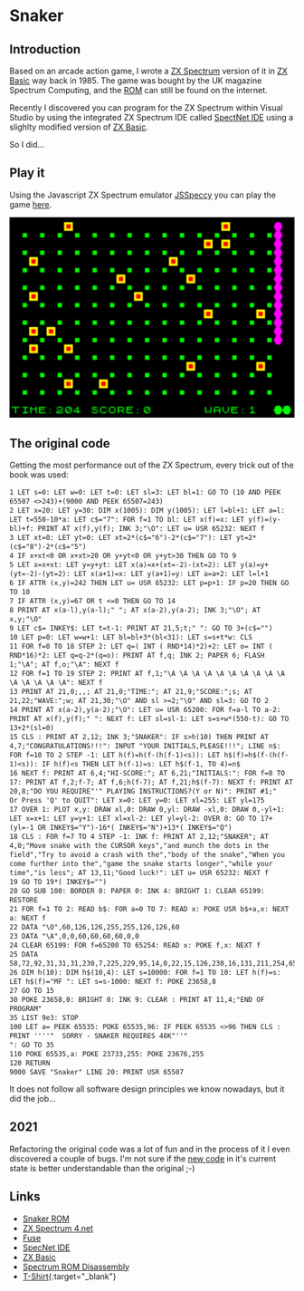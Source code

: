 # Snaker

## Introduction

Based on an arcade action game, I wrote a [ZX Spectrum](https://en.wikipedia.org/wiki/ZX_Spectrum) version of it in [ZX Basic](https://worldofspectrum.org/ZXBasicManual/) way back in 1985. The game was bought by the UK magazine Spectrum Computing, and the [ROM](https://spectrumcomputing.co.uk/entry/4590/ZX-Spectrum/Snaker) can still be found on the internet.

Recently I discovered you can program for the ZX Spectrum within Visual Studio by using the integrated ZX Spectrum IDE called [SpectNet IDE](https://dotneteer.github.io/spectnetide/) using a slighlty modified version of [ZX Basic](https://zxbasic.readthedocs.io/en/docs/).

So I did...

## Play it

Using the Javascript ZX Spectrum emulator [JSSpeccy](https://github.com/gasman/jsspeccy3) you can play the game [here](https://snaker.mvanvuren.nl/).

![Snaker!](/assets/sss.png "Snaker")

## The original code

Getting the most performance out of the ZX Spectrum, every trick out of the book was used:

````BASIC
1 LET s=0: LET w=0: LET t=0: LET sl=3: LET bl=1: GO TO (10 AND PEEK 65507 <>243)+(9000 AND PEEK 65507=243)
2 LET x=20: LET y=30: DIM x(1005): DIM y(1005): LET l=bl+1: LET a=l: LET t=550-10*a: LET c$="7": FOR f=1 TO bl: LET x(f)=x: LET y(f)=(y-bl)+f: PRINT AT x(f),y(f); INK 3;"\O": LET u= USR 65232: NEXT f
3 LET xt=0: LET yt=0: LET xt=2*(c$="6")-2*(c$="7"): LET yt=2*(c$="8")-2*(c$="5")
4 IF x+xt<0 OR x+xt>20 OR y+yt<0 OR y+yt>30 THEN GO TO 9
5 LET x=x+xt: LET y=y+yt: LET x(a)=x+(xt=-2)-(xt=2): LET y(a)=y+(yt=-2)-(yt=2): LET x(a+1)=x: LET y(a+1)=y: LET a=a+2: LET l=l+1
6 IF ATTR (x,y)=242 THEN LET u= USR 65232: LET p=p+1: IF p=20 THEN GO TO 10
7 IF ATTR (x,y)=67 OR t <=0 THEN GO TO 14
8 PRINT AT x(a-l),y(a-l);" "; AT x(a-2),y(a-2); INK 3;"\O"; AT x,y;"\O"
9 LET c$= INKEY$: LET t=t-1: PRINT AT 21,5;t;" ": GO TO 3+(c$="")
10 LET p=0: LET w=w+1: LET bl=bl+3*(bl<31): LET s=s+t*w: CLS 
11 FOR f=0 TO 18 STEP 2: LET q=( INT ( RND*14)*2)+2: LET o= INT ( RND*16)*2: LET q=q-2*(q=o): PRINT AT f,q; INK 2; PAPER 6; FLASH 1;"\A"; AT f,o;"\A": NEXT f
12 FOR f=1 TO 19 STEP 2: PRINT AT f,1;"\A \A \A \A \A \A \A \A \A \A \A \A \A \A \A": NEXT f
13 PRINT AT 21,0;,,; AT 21,0;"TIME:"; AT 21,9;"SCORE:";s; AT 21,22;"WAVE:";w; AT 21,30;"\O" AND sl >=2;"\O" AND sl=3: GO TO 2
14 PRINT AT x(a-2),y(a-2);"\O": LET u= USR 65200: FOR f=a-l TO a-2: PRINT AT x(f),y(f);" ": NEXT f: LET sl=sl-1: LET s=s+w*(550-t): GO TO 13+2*(sl=0)
15 CLS : PRINT AT 2,12; INK 3;"SNAKER": IF s>h(10) THEN PRINT AT 4,7;"CONGRATULATIONS!!!": INPUT "YOUR INITIALS,PLEASE!!!"; LINE n$: FOR f=10 TO 2 STEP -1: LET h(f)=h(f-(h(f-1)<s)): LET h$(f)=h$(f-(h(f-1)<s)): IF h(f)<s THEN LET h(f-1)=s: LET h$(f-1, TO 4)=n$
16 NEXT f: PRINT AT 6,4;"HI-SCORE:"; AT 6,21;"INITIALS:": FOR f=8 TO 17: PRINT AT f,2;f-7; AT f,6;h(f-7); AT f,21;h$(f-7): NEXT f: PRINT AT 20,8;"DO YOU REQUIRE"'" PLAYING INSTRUCTIONS?(Y or N)": PRINT #1;"     Or Press 'Q' to QUIT": LET x=0: LET y=0: LET xl=255: LET yl=175
17 OVER 1: PLOT x,y: DRAW xl,0: DRAW 0,yl: DRAW -xl,0: DRAW 0,-yl+1: LET x=x+1: LET y=y+1: LET xl=xl-2: LET yl=yl-2: OVER 0: GO TO 17+(yl=-1 OR INKEY$="Y")-16*( INKEY$="N")+13*( INKEY$="Q")
18 CLS : FOR f=7 TO 4 STEP -1: INK f: PRINT AT 2,12;"SNAKER"; AT 4,0;"Move snake with the CURSOR keys","and munch the dots in the field","Try to avoid a crash with the","body of the snake","When you come further into the","game the snake starts longer","while your time","is less"; AT 13,11;"Good luck!": LET u= USR 65232: NEXT f
19 GO TO 19*( INKEY$="")
20 GO SUB 100: BORDER 0: PAPER 0: INK 4: BRIGHT 1: CLEAR 65199: RESTORE 
21 FOR f=1 TO 2: READ b$: FOR a=0 TO 7: READ x: POKE USR b$+a,x: NEXT a: NEXT f
22 DATA "\O",60,126,126,255,255,126,126,60
23 DATA "\A",0,0,60,60,60,60,0,0
24 CLEAR 65199: FOR f=65200 TO 65254: READ x: POKE f,x: NEXT f
25 DATA 58,72,92,31,31,31,230,7,225,229,95,14,0,22,15,126,230,16,131,211,254,65,16,254,35,21,32,243,13,32,238,201,1,80,0,33,0,5,237,66,17,1,0,229,197,205,181,3,193,225,124,167,32,240,201
26 DIM h(10): DIM h$(10,4): LET s=10000: FOR f=1 TO 10: LET h(f)=s: LET h$(f)="MF ": LET s=s-1000: NEXT f: POKE 23658,8
27 GO TO 15
30 POKE 23658,0: BRIGHT 0: INK 9: CLEAR : PRINT AT 11,4;"END OF PROGRAM"
35 LIST 9e3: STOP 
100 LET a= PEEK 65535: POKE 65535,96: IF PEEK 65535 <>96 THEN CLS : PRINT ''''"  SORRY - SNAKER REQUIRES 48K"''"                         ": GO TO 35
110 POKE 65535,a: POKE 23733,255: POKE 23676,255
120 RETURN 
9000 SAVE "Snaker" LINE 20: PRINT USR 65507
````

It does not follow all software design principles we know nowadays, but it did the job...

## 2021

Refactoring the original code was a lot of fun and in the process of it I even discovered a couple of bugs. I'm not sure if the [new code](https://github.com/mvanvuren/snaker/blob/master/snaker2021/snaker2021/ZxBasicFiles/snaker2021.zxbas) in it's current state is better understandable than the original ;-)

## Links

- [Snaker ROM](https://spectrumcomputing.co.uk/entry/4590/ZX-Spectrum/Snaker)
- [ZX Spectrum 4.net](https://www.zxspectrum4.net/)
- [Fuse](http://fuse-emulator.sourceforge.net/)
- [SpecNet IDE](https://dotneteer.github.io/spectnetide/)
- [ZX Basic](https://zxbasic.readthedocs.io/en/docs/)
- [Spectrum ROM Disassembly](http://www.primrosebank.net/computers/zxspectrum/docs/CompleteSpectrumROMDisassemblyThe.pdf)
- [T-Shirt](https://www.wish.com/product/5d81fbae530d9325de37bb93?hide_login_modal=true&from_ad=goog_shopping&_display_country_code=NL&_force_currency_code=EUR&pid=googleadwords_int&c={campaignId}&ad_cid=5d81fbae530d9325de37bb93&ad_cc=NL&ad_curr=EUR&ad_price=6.00&campaign_id=8182633582&exclude_install=true&gclid=EAIaIQobChMI4KjY7Ork8QIVis13Ch0h8AWnEAQYASABEgJamvD_BwE&share=web){:target="_blank"}
